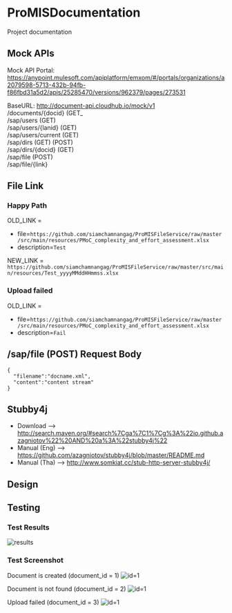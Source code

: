 # ProMISDocumentation

Project documentation

## Mock APIs

Mock API Portal:
https://anypoint.mulesoft.com/apiplatform/emxom/#/portals/organizations/a2079598-5713-432b-94fb-f86fbd31a5d2/apis/25285470/versions/962379/pages/273531

BaseURL:
http://document-api.cloudhub.io/mock/v1  
/documents/{docid} (GET_  
/sap/users (GET)  
/sap/users/{lanid} (GET)  
/sap/users/current (GET)  
/sap/dirs (GET) (POST)  
/sap/dirs/{docid} (GET)  
/sap/file (POST)  
/sap/file/{link}  

## File Link

### Happy Path

OLD_LINK =  
- file=`https://github.com/siamchamnangag/ProMISFileService/raw/master/src/main/resources/PMoC_complexity_and_effort_assessment.xlsx`  
- description=`Test`

NEW_LINK = `https://github.com/siamchamnangag/ProMISFileService/raw/master/src/main/resources/Test_yyyyMMddHHmmss.xlsx`

### Upload failed

OLD_LINK =  
- file=`https://github.com/siamchamnangag/ProMISFileService/raw/master/src/main/resources/PMoC_complexity_and_effort_assessment.xlsx`  
- description=`Fail`

## /sap/file (POST) Request Body

```
{
  "filename":"docname.xml",
  "content":"content stream"
}
```

## Stubby4j

- Download --> http://search.maven.org/#search%7Cga%7C1%7Cg%3A%22io.github.azagniotov%22%20AND%20a%3A%22stubby4j%22
- Manual (Eng) --> https://github.com/azagniotov/stubby4j/blob/master/README.md
- Manual (Tha) --> http://www.somkiat.cc/stub-http-server-stubby4j/

## Design

## Testing

### Test Results
![results](http://imgur.com/8uQj6Or.png)

### Test Screenshot

Document is created (document_id = 1)
![id=1](http://imgur.com/WIiizJ0.png)

Document is not found (document_id = 2)
![id=1](http://imgur.com/qtoyrmO.png)

Upload failed (document_id = 3)
![id=1](http://imgur.com/0QlvWf6.png)
